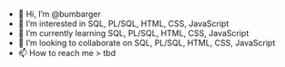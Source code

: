 - 👋 Hi, I’m @bumbarger
- 👀 I’m interested in SQL, PL/SQL, HTML, CSS, JavaScript
- 🌱 I’m currently learning SQL, PL/SQL, HTML, CSS, JavaScript
- 💞️ I’m looking to collaborate on SQL, PL/SQL, HTML, CSS, JavaScript
- 📫 How to reach me > tbd

<!---
bumbarger/bumbarger is a ✨ special ✨ repository because its `README.md` (this file) appears on your GitHub profile.
You can click the Preview link to take a look at your changes.
--->
